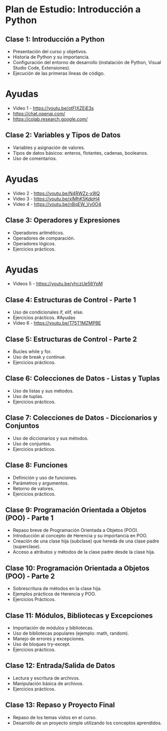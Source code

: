 # Plan de Estudio: Introducción a Python

## Clase 1: Introducción a Python
- Presentación del curso y objetivos.
- Historia de Python y su importancia.
- Configuración del entorno de desarrollo (instalación de Python, Visual Studio Code, Extensiones).
- Ejecución de las primeras líneas de código.
# Ayudas 
- Video 1 - https://youtu.be/otFIXZEiE3s
- https://chat.openai.com/
- https://colab.research.google.com/

## Clase 2: Variables y Tipos de Datos
- Variables y asignación de valores.
- Tipos de datos básicos: enteros, flotantes, cadenas, booleanos.
- Uso de comentarios.
# Ayudas
- Video 2 - https://youtu.be/N4RWZz-x9lQ
- Video 3 - https://youtu.be/xIMhK5KdpH4
- Video 4 - https://youtu.be/nBqEW_Vy0O4

## Clase 3: Operadores y Expresiones
- Operadores aritméticos.
- Operadores de comparación.
- Operadores lógicos.
- Ejercicios prácticos.
# Ayudas
- Videos 5 - https://youtu.be/yhczUe56YpM

  
## Clase 4: Estructuras de Control - Parte 1
- Uso de condicionales if, elif, else.
- Ejercicios prácticos.
#Ayudas
- Video 6 - https://youtu.be/T75T1MZMPBE

## Clase 5: Estructuras de Control - Parte 2
- Bucles while y for.
- Uso de break y continue.
- Ejercicios prácticos.

## Clase 6: Colecciones de Datos - Listas y Tuplas
- Uso de listas y sus métodos.
- Uso de tuplas.
- Ejercicios prácticos.

## Clase 7: Colecciones de Datos - Diccionarios y Conjuntos
- Uso de diccionarios y sus métodos.
- Uso de conjuntos.
- Ejercicios prácticos.

## Clase 8: Funciones
- Definición y uso de funciones.
- Parámetros y argumentos.
- Retorno de valores.
- Ejercicios prácticos.

## Clase 9: Programación Orientada a Objetos (POO) - Parte 1
- Repaso breve de Programación Orientada a Objetos (POO).
- Introducción al concepto de Herencia y su importancia en POO.
- Creación de una clase hija (subclase) que hereda de una clase padre (superclase).
- Acceso a atributos y métodos de la clase padre desde la clase hija.

## Clase 10: Programación Orientada a Objetos (POO) - Parte 2
- Sobrescritura de métodos en la clase hija.
- Ejemplos prácticos de Herencia y POO.
- Ejercicios Prácticos.

## Clase 11: Módulos, Bibliotecas y Excepciones
- Importación de módulos y bibliotecas.
- Uso de bibliotecas populares (ejemplo: math, random).
- Manejo de errores y excepciones.
- Uso de bloques try-except.
- Ejercicios prácticos.

## Clase 12: Entrada/Salida de Datos
- Lectura y escritura de archivos.
- Manipulación básica de archivos.
- Ejercicios prácticos.

## Clase 13: Repaso y Proyecto Final
- Repaso de los temas vistos en el curso.
- Desarrollo de un proyecto simple utilizando los conceptos aprendidos.
